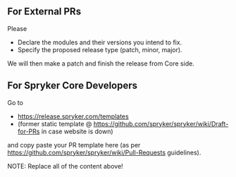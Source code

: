 ## For External PRs 
Please
- Declare the modules and their versions you intend to fix. 
- Specify the proposed release type (patch, minor, major).

We will then make a patch and finish the release from Core side.


## For Spryker Core Developers
Go to 

- https://release.spryker.com/templates
- (former static template @ https://github.com/spryker/spryker/wiki/Draft-for-PRs in case website is down)

and copy paste your PR template here (as per https://github.com/spryker/spryker/wiki/Pull-Requests guidelines).

NOTE: Replace all of the content above!

